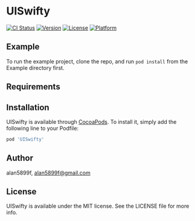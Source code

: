 # UISwifty

[![CI Status](https://img.shields.io/travis/alan5899f/UISwifty.svg?style=flat)](https://travis-ci.org/alan5899f/UISwifty)
[![Version](https://img.shields.io/cocoapods/v/UISwifty.svg?style=flat)](https://cocoapods.org/pods/UISwifty)
[![License](https://img.shields.io/cocoapods/l/UISwifty.svg?style=flat)](https://cocoapods.org/pods/UISwifty)
[![Platform](https://img.shields.io/cocoapods/p/UISwifty.svg?style=flat)](https://cocoapods.org/pods/UISwifty)

## Example

To run the example project, clone the repo, and run `pod install` from the Example directory first.

## Requirements

## Installation

UISwifty is available through [CocoaPods](https://cocoapods.org). To install
it, simply add the following line to your Podfile:

```ruby
pod 'UISwifty'
```

## Author

alan5899f, alan5899f@gmail.com

## License

UISwifty is available under the MIT license. See the LICENSE file for more info.
